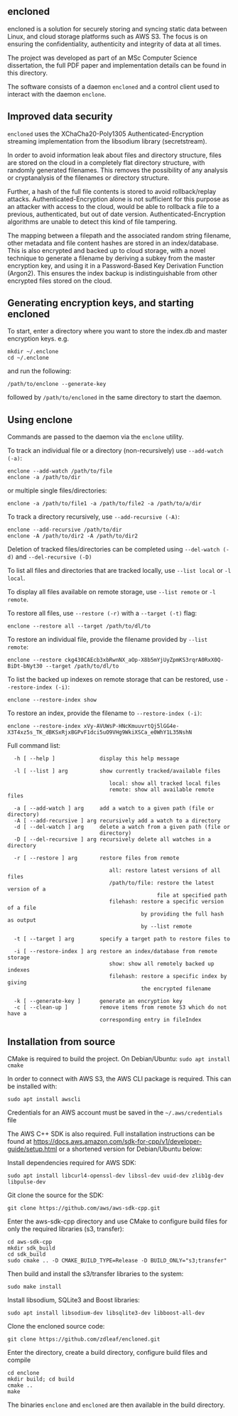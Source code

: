 ## encloned
encloned is a solution for securely storing and syncing static data between Linux, and cloud storage platforms such as AWS S3. The focus is on ensuring the confidentiality, authenticity and integrity of data at all times.

The project was developed as part of an MSc Computer Science dissertation, the full PDF paper and implementation details can be found in this directory.

The software consists of a daemon `encloned` and a control client used to interact with the daemon `enclone`.

## Improved data security
`encloned` uses the XChaCha20-Poly1305 Authenticated-Encryption streaming implementation from the libsodium library (secretstream). 

In order to avoid information leak about files and directory structure, files are stored on the cloud in a completely flat directory structure, with randomly generated filenames. This removes the possibility of any analysis or cryptanalysis of the filenames or directory structure.

Further, a hash of the full file contents is stored to avoid rollback/replay attacks. Authenticated-Encryption alone is not sufficient for this purpose as an attacker with access to the cloud, would be able to rollback a file to a previous, authenticated, but out of date version. Authenticated-Encryption algorithms are unable to detect this kind of file tampering.

The mapping between a filepath and the associated random string filename, other metadata and file content hashes are stored in an index/database. This is also encrypted and backed up to cloud storage, with a novel technique to generate a filename by deriving a subkey from the master encryption key, and using it in a Password-Based Key Derivation Function (Argon2). This ensures the index backup is indistinguishable from other encrypted files stored on the cloud.
  
## Generating encryption keys, and starting encloned
To start, enter a directory where you want to store the index.db and master encryption keys.
e.g.
```
mkdir ~/.enclone
cd ~/.enclone
```
and run the following:
```
/path/to/enclone --generate-key
```
followed by `/path/to/encloned` in the same directory to start the daemon.
## Using enclone
Commands are passed to the daemon via the `enclone` utility.

To track an individual file or a directory (non-recursively) use `--add-watch (-a)`:
```
enclone --add-watch /path/to/file
enclone -a /path/to/dir
```
or multiple single files/directories:
```
enclone -a /path/to/file1 -a /path/to/file2 -a /path/to/a/dir
```

To track a directory recursively, use `--add-recursive (-A)`:
```
enclone --add-recursive /path/to/dir
enclone -A /path/to/dir2 -A /path/to/dir2
```

Deletion of tracked files/directories can be completed using `--del-watch (-d)` and `--del-recursive (-D)`

To list all files and directories that are tracked locally, use `--list local` or `-l local`.

To display all files available on remote storage, use `--list remote` or `-l remote`.

To restore all files, use `--restore (-r)` with a `--target (-t)` flag:
```
enclone --restore all --target /path/to/dl/to
```

To restore an individual file, provide the filename provided by `--list remote`:
```
enclone --restore ckg430CAEcb3xbRwnNX_aOp-X8b5mYjUyZpmKS3rqrA0RxX0Q-BiDt-bNyt30 --target /path/to/dl/to
```

To list the backed up indexes on remote storage that can be restored, use `--restore-index (-i)`:
```
enclone --restore-index show
```

To restore an index, provide the filename to `--restore-index (-i)`:
```
enclone --restore-index xVy-AVUWsP-HNcKmuuvrtQj5lGG4e-X3T4xz5s_TK_dBKSxRjxBGPvF1dci5uO9VHg9WkiXSCa_e0WhY1L35NshN
``` 

Full command list:
```
  -h [ --help ]              display this help message

  -l [ --list ] arg          show currently tracked/available files

                                local: show all tracked local files
                                remote: show all available remote files

  -a [ --add-watch ] arg     add a watch to a given path (file or directory)
  -A [ --add-recursive ] arg recursively add a watch to a directory
  -d [ --del-watch ] arg     delete a watch from a given path (file or
                             directory)
  -D [ --del-recursive ] arg recursively delete all watches in a directory

  -r [ --restore ] arg       restore files from remote

                                all: restore latest versions of all files
                                /path/to/file: restore the latest version of a
                                               file at specified path
                                filehash: restore a specific version of a file
                                          by providing the full hash as output
                                          by --list remote

  -t [ --target ] arg        specify a target path to restore files to

  -i [ --restore-index ] arg restore an index/database from remote storage
                                show: show all remotely backed up indexes
                                filehash: restore a specific index by giving
                                          the encrypted filename

  -k [ --generate-key ]      generate an encryption key
  -c [ --clean-up ]          remove items from remote S3 which do not have a
                             corresponding entry in fileIndex
```

## Installation from source
CMake is required to build the project.
On Debian/Ubuntu: `sudo apt install cmake`

In order to connect with AWS S3, the AWS CLI package is required. This can be installed with:
```
sudo apt install awscli
```
Credentials for an AWS account must be saved in the `~/.aws/credentials` file

The AWS C++ SDK is also required. Full installation instructions can be found at https://docs.aws.amazon.com/sdk-for-cpp/v1/developer-guide/setup.html or a shortened version for Debian/Ubuntu below:

Install dependencies required for AWS SDK:
```
sudo apt install libcurl4-openssl-dev libssl-dev uuid-dev zlib1g-dev libpulse-dev
```

Git clone the source for the SDK:
```
git clone https://github.com/aws/aws-sdk-cpp.git
```

Enter the aws-sdk-cpp directory and use CMake to configure build files for only the required libraries (s3, transfer):
```
cd aws-sdk-cpp
mkdir sdk_build
cd sdk_build
sudo cmake .. -D CMAKE_BUILD_TYPE=Release -D BUILD_ONLY="s3;transfer"
```

Then build and install the s3/transfer libraries to the system:
```
sudo make install
```

Install libsodium, SQLite3 and Boost libraries:
```
sudo apt install libsodium-dev libsqlite3-dev libboost-all-dev
```

Clone the encloned source code:
```
git clone https://github.com/zdleaf/encloned.git
```

Enter the directory, create a build directory, configure build files and compile
```
cd enclone
mkdir build; cd build
cmake ..
make
```
The binaries ```enclone``` and ```encloned``` are then available in the build directory.


